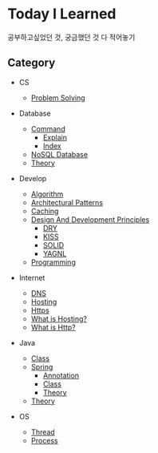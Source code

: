 # Today I Learned
공부하고싶었던 것, 궁금했던 것 다 적어놓기

## Category
* CS
  * [Problem Solving](https://github.com/proceane/TIL/blob/master/CS/ProblemSolving.md)  
* Database
  * [Command](https://github.com/proceane/TIL/tree/master/Database/Command)
    * [Explain](https://github.com/proceane/TIL/tree/master/Database/Explain/explain.md)
    * [Index](https://github.com/proceane/TIL/tree/master/Database/index/index.md)
  * [NoSQL Database](https://github.com/proceane/TIL/tree/master/Database/NoSQLDB)
  * [Theory](https://github.com/proceane/TIL/tree/master/Database/Theory)

* Develop
  * [Algorithm](https://github.com/proceane/TIL/tree/master/Develop/Algorithm)
  * [Architectural Patterns](https://github.com/proceane/TIL/tree/master/Develop/ArchitecturalPatterns)
  * [Caching](https://github.com/proceane/TIL/tree/master/Develop/Caching)
  * [Design And Development Principles](https://github.com/proceane/TIL/tree/master/Develop/DesignAndDevelopmentPrinciple)
    * [DRY](https://github.com/proceane/TIL/blob/master/DesignAndDevelopmentPrinciple/DRY.md)
    * [KISS](https://github.com/proceane/TIL/blob/master/DesignAndDevelopmentPrinciple/KISS.md)
    * [SOLID](https://github.com/proceane/TIL/blob/master/DesignAndDevelopmentPrinciple/SOLID.md)
    * [YAGNL](https://github.com/proceane/TIL/blob/master/DesignAndDevelopmentPrinciple/YAGNL.md)
  * [Programming](https://github.com/proceane/TIL/tree/master/Develop/Programming)

* Internet
  * [DNS](https://github.com/proceane/TIL/blob/master/Internet/DNS.md)
  * [Hosting](https://github.com/proceane/TIL/blob/master/Internet/WhatIsHosting.md)
  * [Https](https://github.com/proceane/TIL/blob/master/Internet/Https.md)
  * [What is Hosting?](https://github.com/proceane/TIL/blob/master/Internet/WhatIsHosting.md)
  * [What is Http?](https://github.com/proceane/TIL/blob/master/Internet/WhatIsHttp.md)

* Java
  * [Class](https://github.com/proceane/TIL/tree/master/Java/Class)
  * [Spring](https://github.com/proceane/TIL/tree/master/Java/Spring)
    * [Annotation](https://github.com/proceane/TIL/tree/master/Java/Spring/Annotation)
    * [Class](https://github.com/proceane/TIL/tree/master/Java/Spring/Class)
    * [Theory](https://github.com/proceane/TIL/tree/master/Java/Spring/Theory)
  * [Theory](https://github.com/proceane/TIL/tree/master/Java/Theory)

* OS
  * [Thread](https://github.com/proceane/TIL/tree/master/OS/Thread.md)
  * [Process](https://github.com/proceane/TIL/blob/master/OS/Process.md)